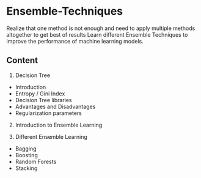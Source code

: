 # Ensemble-Techniques
Realize that one method is not enough and need to apply multiple methods altogether to get best of results Learn different Ensemble Techniques to improve the performance of machine learning models.

## Content  
1. Decision Tree  
- Introduction
- Entropy / Gini Index
- Decision Tree libraries
- Advantages and Disadvantages
- Regularization parameters

2. Introduction to Ensemble Learning  

3. Different Ensemble Learning 
- Bagging
- Boosting 
- Random Forests
- Stacking
